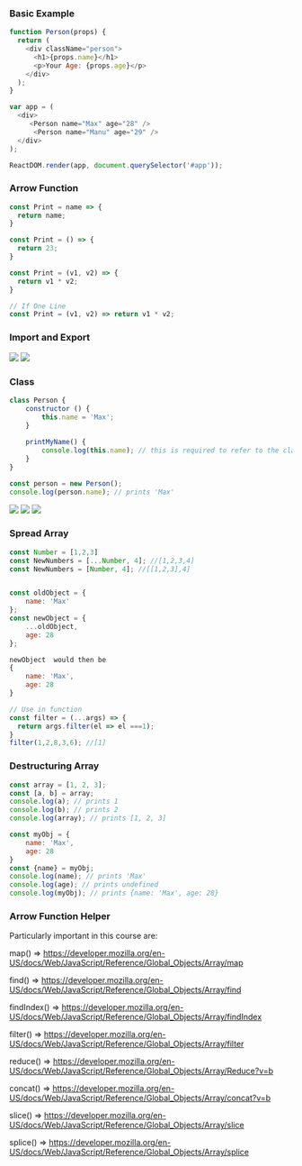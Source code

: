 ### Basic Example

```javascript
function Person(props) {
  return (
    <div className="person">
      <h1>{props.name}</h1>
      <p>Your Age: {props.age}</p>
    </div>
  );
}

var app = (
  <div>
     <Person name="Max" age="28" />
      <Person name="Manu" age="29" />
  </div>
);

ReactDOM.render(app, document.querySelector('#app'));
```


### Arrow Function

```javascript
const Print = name => {
  return name;
}

const Print = () => {
  return 23;
}

const Print = (v1, v2) => {
  return v1 * v2;
}

// If One Line
const Print = (v1, v2) => return v1 * v2;
```


### Import and Export

<img src="https://raw.githubusercontent.com/mehrshaddarzi/javascript/master/ReactJs/Images/export-import-1.jpg">
<img src="https://raw.githubusercontent.com/mehrshaddarzi/javascript/master/ReactJs/Images/export-import-2.jpg">


### Class

```javascript
class Person {
    constructor () {
        this.name = 'Max';
    }
    
    printMyName() {
        console.log(this.name); // this is required to refer to the class!
    }
}

const person = new Person();
console.log(person.name); // prints 'Max'
```

<img src="https://raw.githubusercontent.com/mehrshaddarzi/javascript/master/ReactJs/Images/class-1.JPG">
<img src="https://raw.githubusercontent.com/mehrshaddarzi/javascript/master/ReactJs/Images/class-2-es7.JPG">
<img src="https://raw.githubusercontent.com/mehrshaddarzi/javascript/master/ReactJs/Images/class-3-es5.JPG">


### Spread Array

```javascript
const Number = [1,2,3]
const NewNumbers = [...Number, 4]; //[1,2,3,4]
const NewNumbers = [Number, 4]; //[[1,2,3],4]


const oldObject = {
    name: 'Max'
};
const newObject = {
    ...oldObject,
    age: 28
};

newObject  would then be
{
    name: 'Max',
    age: 28
}

// Use in function
const filter = (...args) => {
  return args.filter(el => el ===1);
}
filter(1,2,8,3,6); //[1]
```

### Destructuring Array

```javascript
const array = [1, 2, 3];
const [a, b] = array;
console.log(a); // prints 1
console.log(b); // prints 2
console.log(array); // prints [1, 2, 3]

const myObj = {
    name: 'Max',
    age: 28
}
const {name} = myObj;
console.log(name); // prints 'Max'
console.log(age); // prints undefined
console.log(myObj); // prints {name: 'Max', age: 28}
```

### Arrow Function Helper

Particularly important in this course are:

map()  => https://developer.mozilla.org/en-US/docs/Web/JavaScript/Reference/Global_Objects/Array/map

find()  => https://developer.mozilla.org/en-US/docs/Web/JavaScript/Reference/Global_Objects/Array/find

findIndex()  => https://developer.mozilla.org/en-US/docs/Web/JavaScript/Reference/Global_Objects/Array/findIndex

filter()  => https://developer.mozilla.org/en-US/docs/Web/JavaScript/Reference/Global_Objects/Array/filter

reduce()  => https://developer.mozilla.org/en-US/docs/Web/JavaScript/Reference/Global_Objects/Array/Reduce?v=b

concat()  => https://developer.mozilla.org/en-US/docs/Web/JavaScript/Reference/Global_Objects/Array/concat?v=b

slice()  => https://developer.mozilla.org/en-US/docs/Web/JavaScript/Reference/Global_Objects/Array/slice

splice()  => https://developer.mozilla.org/en-US/docs/Web/JavaScript/Reference/Global_Objects/Array/splice

